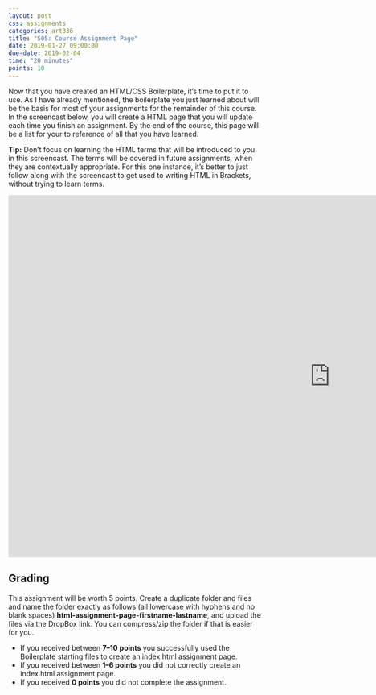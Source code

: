 ```yaml
---
layout: post
css: assignments
categories: art336
title: "S05: Course Assignment Page"
date: 2019-01-27 09:00:00
due-date: 2019-02-04
time: "20 minutes"
points: 10
---
```


Now that you have created an HTML/CSS Boilerplate, it’s time to put it to use. As I have already mentioned, the boilerplate you just learned about will be the basis for most of your assignments for the remainder of this course. In the screencast below, you will create a HTML page that you will update each time you finish an assignment. By the end of the course, this page will be a list for your to reference of all that you have learned. 

**Tip:** Don’t focus on learning the HTML terms that will be introduced to you in this screencast. The terms will be covered in future assignments, when they are contextually appropriate. For this one instance, it’s better to just follow along with the screencast to get used to writing HTML in Brackets, without trying to learn terms.

<div class="video-wrapper">
	<iframe width="1280" height="720" src="https://www.youtube.com/embed/gxh7zQQ72r4" frameborder="0" allow="accelerometer; autoplay; encrypted-media; gyroscope; picture-in-picture" allowfullscreen></iframe>
</div>

## Grading

This assignment will be worth 5 points. Create a duplicate folder and files and name the folder exactly as follows (all lowercase with hyphens and no blank spaces) **html-assignment-page-firstname-lastname**, and upload the files via the DropBox link. You can compress/zip the folder if that is easier for you.

- If you received between **7&ndash;10 points** you successfully used the Boilerplate starting files to create an index.html assignment page.
- If you received between **1&ndash;6 points** you did not correctly create an index.html assignment page.
- If you received **0 points** you did not complete the assignment.
